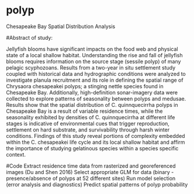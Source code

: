 # polyp
Chesapeake Bay Spatial Distribution Analysis 

#Abstract of study: 

Jellyfish blooms have significant impacts on the food web and physical state of a local shallow habitat. Understanding the rise and fall of jellyfish blooms requires information on the source stage (sessile polyp) of many pelagic scyphozoans. Results from a two-year in situ settlement study coupled with historical data and hydrographic conditions were analyzed to investigate planula recruitment and its role in defining the spatial range of Chrysaora chesapeakei polyps; a stinging nettle species found in Chesapeake Bay. Additionally, high-definition sonar-imagery data were collected to explore patterns of seasonality between polyps and medusae. Results show that the spatial distribution of C. quinnquecirrha polyps in Chesapeake Bay is a result of variable residence times, while the seasonality exhibited by densities of C. quinnquecirrha at different life stages is indicative of environmental cues that trigger reproduction, settlement on hard substrate, and survivability through harsh winter conditions. Findings of this study reveal portions of complexity embedded within the C. chesapeakei life cycle and its local shallow habitat and affirm the importance of studying gelatinous species within a species specific context. 

#Code 
Extract residence time data from rasterized and georeferenced images (Du and Shen 2016)
Select appropriate GLM for data (binary - presence/absence of polyps at 52 different sites)
Run model selection (error analysis and diagnostics) 
Predict spatial patterns of polyp probability
